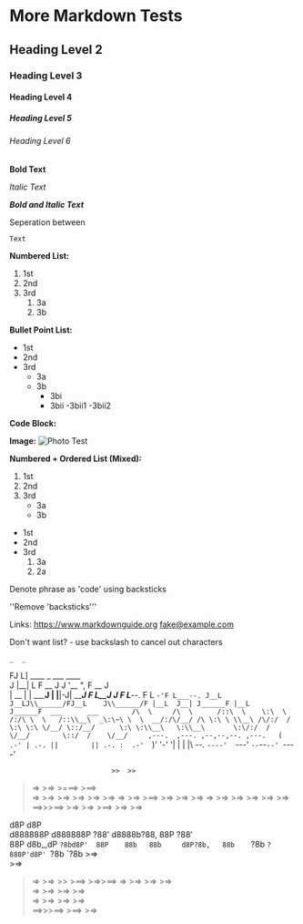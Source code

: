 # More Markdown Tests
## Heading Level 2
### Heading Level 3
#### Heading Level 4
##### Heading Level 5
###### Heading Level 6
**Bold Text**


*Italic Text*


***Bold and Italic Text***

Seperation between

    Text

**Numbered List:**
1. 1st
2. 2nd
3. 3rd
    1. 3a
    2. 3b

**Bullet Point List:**
- 1st
- 2nd
- 3rd
    - 3a
    - 3b
        - 3bi
        - 3bii
            -3bii1
            -3bii2

**Code Block:**
    <html>
          <head>
            <title>Test</title>
          </head>

**Image:**
    ![Photo Test](Pictures/storm.jfif)

**Numbered + Ordered List (Mixed):**
1. 1st
2. 2nd
3. 3rd
    - 3a
    - 3b

- 1st
- 2nd
- 3rd
    1. 3a
    2. 2a

Denote phrase as 'code' using backsticks 

''Remove 'backsticks'''

Links: <https://www.markdownguide.org>
<fake@example.com>

Don't want list? \- use backslash to cancel out characters

    _  _                               
   FJ  L]     \_\_\_\_     \_ \_\_\_    \_\_\_\_   
  J |\_\_| L   F \_\_ J   J '\_\_ ", F \_\_ J  
  |  __  |  | _____J  | |__|-J| _____J 
  F L__J J  F L___--. F L  `-'F L___--.
 J__L  J__LJ\\______/FJ__L    J\\______/F
 |__L  J__| J______F |__L     J______F 
                   ___     
      ___        /\  \    
     /\  \      /::\  \   
     \:\  \    /:/\ \  \  
     /::\\__\  _\:\~\ \  \ 
  __/:/\/__/ /\ \:\ \ \\__\
 /\/:/  /    \:\ \:\ \/__/
 \::/__/      \:\ \:\\__\  
  \:\\__\       \:\/:/  /  
   \/__/        \::/  /   
                 \/__/    
 ,---.  ,---. ,--,--,--. ,---.  
(  .-' | .-. ||        || .-. : 
.-'  `)' '-' '|  |  |  |\   --. 
`----'  `---' `--`--`--' `----' 
                                    
                             >>  >> 
   >=> >=>   >===>     >==>         
 >=>   >=>  >=>      >=>    >=> >=> 
>=>    >=>    >==>  >=>     >=> >=> 
 >=>   >=>      >=>  >=>    >=> >=> 
  >==>>>==> >=> >=>    >==> >=> >=> 
                                  
   d8P                     d8P  
d888888P                d888888P
  ?88'   d8888b?88,  88P  ?88'  
  88P   d8b_,dP `?8bd8P'  88P   
  88b   88b     d8P?8b,   88b   
  `?8b  `?888P'd8P' `?8b  `?8b 
                      >=>   
                      >=>   
   >=> >=>  >> >==> >=>>==> 
 >=>   >=>   >=>      >=>   
>=>    >=>   >=>      >=>   
 >=>   >=>   >=>      >=>   
  >==>>>==> >==>       >=>  
